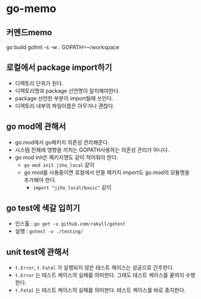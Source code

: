 # go-memo

## 커멘드memo
go build
gofmt -s -w .
GOPATH=~/workspace

## 로컬에서 package import하기
- 디렉토리 단위가 된다.
- 디렉토리명과 package 선언명이 일치해야한다.
- package 선언한 부분이 import될때 쓰인다.
- 디렉토리 내부의 파일이름은 아무거나 괜찮다.

## go mod에 관해서
- go.mod에서 go패키지 의존성 관리해준다.
- 시스템 전체에 영향을 끼치는 GOPATH사용하는 의존성 관리가 아니다.
- go mod init은 패키지명도 같이 적어줘야 한다.
  - `go mod init jiho_local` 같이
  - go mod를 사용중이면 로컬에서 만들 패키지 import도 go.mod의 모듈명을 추가해야 한다.
    - `import "jiho_local/basic"` 같이

## go test에 색갈 입히기
- 인스톨 : `go get -u github.com/rakyll/gotest`
- 실행 : `gotest -v ./testing/`

## unit test에 관해서
- `t.Error`, `t.Fatal` 가 실행되지 않은 테스트 케이스는 성공으로 간주한다.
- `t.Error` 는 테스트 케이스의 실패를 의미한다. 그래도 테스트 케이스를 끝까지 수행한다.
- `t.Fatal` 는 테스트 케이스의 실패를 의미한다. 테스트 케이스를 바로 중지한다.